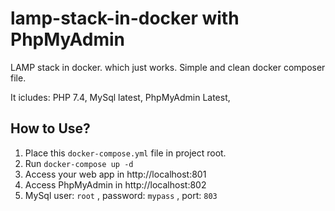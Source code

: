 # lamp-stack-in-docker with PhpMyAdmin 
LAMP stack in docker. which just works. Simple and clean docker composer file.

It icludes: PHP 7.4, MySql latest, PhpMyAdmin Latest, 

## How to Use?
 
1. Place this `docker-compose.yml` file in project root.
2. Run `docker-compose up -d`
3. Access your web app in http://localhost:801
4. Access PhpMyAdmin in http://localhost:802
5. MySql user: `root` , password: `mypass` , port: `803`

